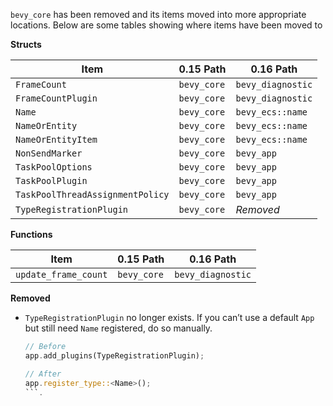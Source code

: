 `bevy_core` has been removed and its items moved into more appropriate locations.
Below are some tables showing where items have been moved to

**Structs**

| Item                             | 0.15 Path   | 0.16 Path         |
| -------------------------------- | ----------- | ----------------- |
| `FrameCount`                     | `bevy_core` | `bevy_diagnostic` |
| `FrameCountPlugin`               | `bevy_core` | `bevy_diagnostic` |
| `Name`                           | `bevy_core` | `bevy_ecs::name`  |
| `NameOrEntity`                   | `bevy_core` | `bevy_ecs::name`  |
| `NameOrEntityItem`               | `bevy_core` | `bevy_ecs::name`  |
| `NonSendMarker`                  | `bevy_core` | `bevy_app`        |
| `TaskPoolOptions`                | `bevy_core` | `bevy_app`        |
| `TaskPoolPlugin`                 | `bevy_core` | `bevy_app`        |
| `TaskPoolThreadAssignmentPolicy` | `bevy_core` | `bevy_app`        |
| `TypeRegistrationPlugin`         | `bevy_core` | _Removed_         |

**Functions**

| Item                             | 0.15 Path   | 0.16 Path         |
| -------------------------------- | ----------- | ----------------- |
| `update_frame_count`             | `bevy_core` | `bevy_diagnostic` |

**Removed**

- `TypeRegistrationPlugin` no longer exists. If you can’t use a default `App` but still need `Name` registered, do so manually.
  
  ```rust
  // Before
  app.add_plugins(TypeRegistrationPlugin);

  // After
  app.register_type::<Name>();
  ```.
